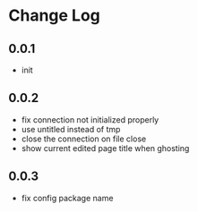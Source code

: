 # Change Log

## 0.0.1

- init

## 0.0.2

- fix connection not initialized properly
- use untitled instead of tmp
- close the connection on file close
- show current edited page title when ghosting

## 0.0.3

- fix config package name
